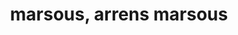 ---
title: marsous, arrens marsous
url: /marsous-arrens-marsous/
latitude: 42.966
longitude: -0.202
---